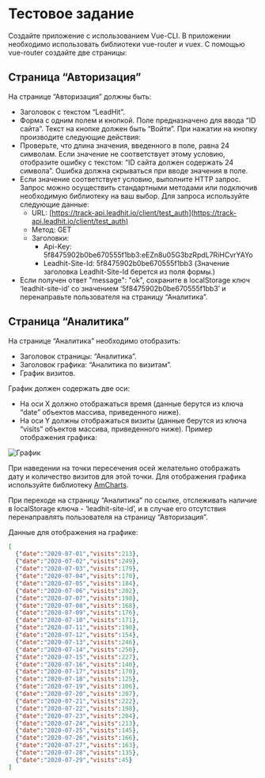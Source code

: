 # Тестовое задание

Создайте приложение с использованием Vue-CLI. В приложении необходимо использовать библиотеки vue-router и vuex. С помощью vue-router создайте две страницы:

## Страница “Авторизация”

На странице “Авторизация” должны быть:
- Заголовок с текстом “LeadHit”.
- Форма с одним полем и кнопкой. Поле предназначено для ввода “ID сайта”. Текст на кнопке должен быть “Войти”.
При нажатии на кнопку производите следующие действия:
- Проверьте, что длина значения, введенного в поле, равна 24 символам. Если значение не соответствует этому условию, отобразите ошибку с текстом: “ID сайта должен содержать 24 символа”. Ошибка должна скрываться при вводе значения в поле.
- Если значение соответствует условию, выполните HTTP запрос. Запрос можно осуществить стандартными методами или подключив необходимую библиотеку на ваш выбор. Для запроса используйте следующие данные:
  - URL: [https://track-api.leadhit.io/client/test_auth](https://track-api.leadhit.io/client/test_auth)
  - Метод: GET
  - Заголовки:
    - Api-Key: 5f8475902b0be670555f1bb3:eEZn8u05G3bzRpdL7RiHCvrYAYo
    - Leadhit-Site-Id: 5f8475902b0be670555f1bb3 (Значение заголовка Leadhit-Site-Id берется из поля формы.)
- Если получен ответ "message": "ok", сохраните в localStorage ключ ‘leadhit-site-id’ со значением ‘5f8475902b0be670555f1bb3’ и перенаправьте пользователя на страницу “Аналитика”.

## Страница “Аналитика”

На странице “Аналитика” необходимо отобразить:
- Заголовок страницы: “Аналитика”.
- Заголовок графика: “Аналитика по визитам”.
- График визитов.

График должен содержать две оси:
- На оси X должно отображаться время (данные берутся из ключа “date” объектов массива, приведенного ниже).
- На оси Y должны отображаться визиты (данные берутся из ключа “visits” объектов массива, приведенного ниже).
Пример отображения графика:

![График](https://i.imgur.com/0Ia67t4.png)

При наведении на точки пересечения осей желательно отображать дату и количество визитов для этой точки. Для отображения графика используйте библиотеку [AmCharts](https://www.amcharts.com/).

При переходе на страницу “Аналитика” по ссылке, отслеживать наличие в localStorage ключа - ‘leadhit-site-id’, и в случае его отсутствия перенаправлять пользователя на страницу “Авторизация”. 

Данные для отображения на графике:
```json
[
  {"date":"2020-07-01","visits":213},
  {"date":"2020-07-02","visits":249},
  {"date":"2020-07-03","visits":179},
  {"date":"2020-07-04","visits":170},
  {"date":"2020-07-05","visits":184},
  {"date":"2020-07-06","visits":202},
  {"date":"2020-07-07","visits":198},
  {"date":"2020-07-08","visits":168},
  {"date":"2020-07-09","visits":176},
  {"date":"2020-07-10","visits":171},
  {"date":"2020-07-11","visits":190},
  {"date":"2020-07-12","visits":154},
  {"date":"2020-07-13","visits":246},
  {"date":"2020-07-14","visits":250},
  {"date":"2020-07-15","visits":227},
  {"date":"2020-07-16","visits":140},
  {"date":"2020-07-17","visits":170},
  {"date":"2020-07-18","visits":125},
  {"date":"2020-07-19","visits":106},
  {"date":"2020-07-20","visits":207},
  {"date":"2020-07-21","visits":222},
  {"date":"2020-07-22","visits":198},
  {"date":"2020-07-23","visits":204},
  {"date":"2020-07-24","visits":213},
  {"date":"2020-07-25","visits":145},
  {"date":"2020-07-26","visits":166},
  {"date":"2020-07-27","visits":163},
  {"date":"2020-07-28","visits":135},
  {"date":"2020-07-29","visits":45}
]
